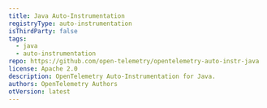 ```yaml
---
title: Java Auto-Instrumentation
registryType: auto-instrumentation
isThirdParty: false
tags:
  - java
  - auto-instrumentation
repo: https://github.com/open-telemetry/opentelemetry-auto-instr-java
license: Apache 2.0
description: OpenTelemetry Auto-Instrumentation for Java.
authors: OpenTelemetry Authors
otVersion: latest
---
```

